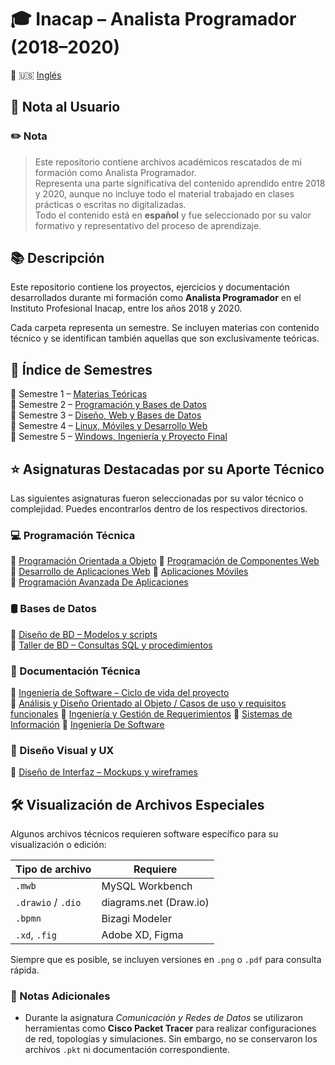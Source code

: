# 🎓 Inacap – Analista Programador (2018–2020)

🔄 🇺🇸 [Inglés](README.md)

## 📝 Nota al Usuario

### ✏️ Nota

> Este repositorio contiene archivos académicos rescatados de mi formación como Analista Programador.  
> Representa una parte significativa del contenido aprendido entre 2018 y 2020, aunque no incluye todo el material trabajado en clases prácticas o escritas no digitalizadas.  
> Todo el contenido está en **español** y fue seleccionado por su valor formativo y representativo del proceso de aprendizaje.

## 📚 Descripción

Este repositorio contiene los proyectos, ejercicios y documentación desarrollados durante mi formación como **Analista Programador** en el Instituto Profesional Inacap, entre los años 2018 y 2020.

Cada carpeta representa un semestre. Se incluyen materias con contenido técnico y se identifican también aquellas que son exclusivamente teóricas.

## 🔎 Índice de Semestres

📘 Semestre 1 – [Materias Teóricas](./semestre-1/README.es.md)  
📘 Semestre 2 – [Programación y Bases de Datos](./semestre-2/README.es.md)  
📘 Semestre 3 – [Diseño, Web y Bases de Datos](./semestre-3/README.es.md)  
📘 Semestre 4 – [Linux, Móviles y Desarrollo Web](./semestre-4/README.es.md)  
📘 Semestre 5 – [Windows, Ingeniería y Proyecto Final](./semestre-5/README.es.md)

## ⭐ Asignaturas Destacadas por su Aporte Técnico

Las siguientes asignaturas fueron seleccionadas por su valor técnico o complejidad. Puedes encontrarlos dentro de los respectivos directorios.

### 💻 Programación Técnica

📁 [Programación Orientada a Objeto](./semestre-2/poo)
📁 [Programación de Componentes Web](./semestre-3/componentes-web/)  
📁 [Desarrollo de Aplicaciones Web](./semestre-4/desarrollo-web/)
📁 [Aplicaciones Móviles](./semestre-4/aplicaciones-moviles)  
📁 [Programación Avanzada De Aplicaciones](./semestre-5/programacion-avanzada/)

### 🛢️ Bases de Datos

📁 [Diseño de BD – Modelos y scripts](./semestre-2/diseno-bd)  
📁 [Taller de BD – Consultas SQL y procedimientos](./semestre-3/taller-bd)

### 📄 Documentación Técnica

📁 [Ingeniería de Software – Ciclo de vida del proyecto](./semestre-5/ingenieria-software)  
📁 [Análisis y Diseño Orientado al Objeto / Casos de uso y requisitos funcionales](./semestre-2/analisis-diseno-oo)
📁 [Ingeniería y Gestión de Requerimientos](./semestre-4/gestion-requerimientos/)
📁 [Sistemas de Información](./semestre-3/sistemas-informacion/)
📁 [Ingeniería De Software](./semestre-5/ingenieria-software/)

### 🎨 Diseño Visual y UX

📁 [Diseño de Interfaz – Mockups y wireframes](./semestre-3/diseno-interfaz)

## 🛠️ Visualización de Archivos Especiales

Algunos archivos técnicos requieren software específico para su visualización o edición:

| Tipo de archivo    | Requiere               |
| ------------------ | ---------------------- |
| `.mwb`             | MySQL Workbench        |
| `.drawio` / `.dio` | diagrams.net (Draw.io) |
| `.bpmn`            | Bizagi Modeler         |
| `.xd`, `.fig`      | Adobe XD, Figma        |

Siempre que es posible, se incluyen versiones en `.png` o `.pdf` para consulta rápida.

### 📝 Notas Adicionales

- Durante la asignatura _Comunicación y Redes de Datos_ se utilizaron herramientas como **Cisco Packet Tracer** para realizar configuraciones de red, topologías y simulaciones.
  Sin embargo, no se conservaron los archivos `.pkt` ni documentación correspondiente.
